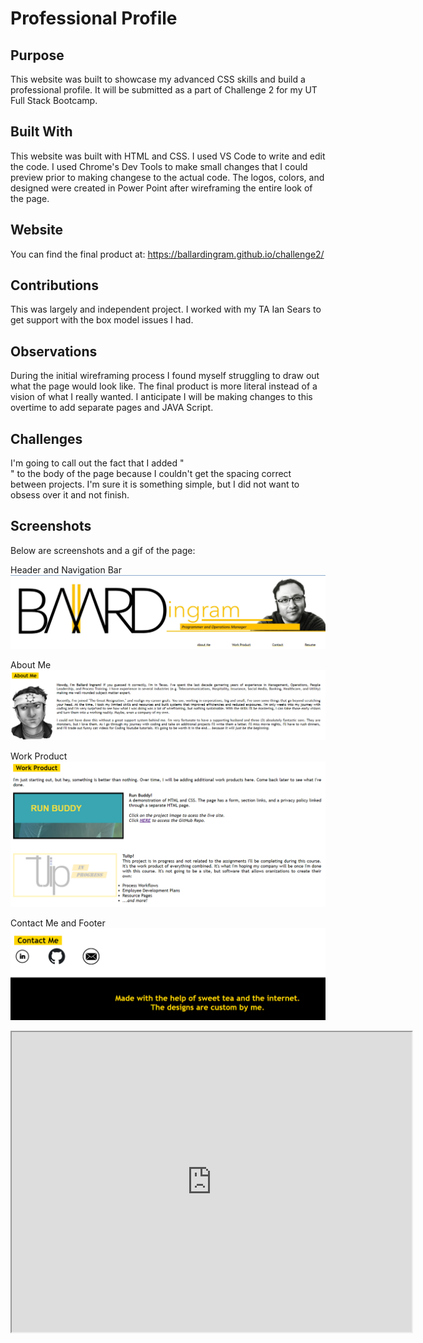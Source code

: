 # Professional Profile

## Purpose
This website was built to showcase my advanced CSS skills and build a professional profile. It will be submitted as a part of Challenge 2 for my UT Full Stack Bootcamp.

## Built With
This website was built with HTML and CSS. I used VS Code to write and edit the code. I used Chrome's Dev Tools to make small changes that I could preview prior to making changese to the actual code. The logos, colors, and designed were created in Power Point after wireframing the entire look of the page.

## Website
You can find the final product at:
https://ballardingram.github.io/challenge2/

## Contributions
This was largely and independent project. I worked with my TA Ian Sears to get support with the box model issues I had.

## Observations
During the initial wireframing process I found myself struggling to draw out what the page would look like. The final product is more literal instead of a vision of what I really wanted. I anticipate I will be making changes to this overtime to add separate pages and JAVA Script.

## Challenges
I'm going to call out the fact that I added "<br>" to the body of the page because I couldn't get the spacing correct between projects. I'm sure it is something simple, but I did not want to obsess over it and not finish.

## Screenshots
Below are screenshots and a gif of the page:

Header and Navigation Bar
<img src="https://github.com/ballardingram/challenge2/blob/main/assets/ReadMe/screenshot1.png"
raw=true
alt="Header and Navigation Bar"
style="margin-right:10px;"
/>

About Me
<img src="https://github.com/ballardingram/challenge2/blob/main/assets/ReadMe/screenshot2.png"
raw=true
alt="About Me"
style="margin-right:10px;"
/>

Work Product
<img src="https://github.com/ballardingram/challenge2/blob/main/assets/ReadMe/screenshot3.png"
raw=true
alt="Work Product"
style="margin-right:10px;"
/>

Contact Me and Footer
<img src="https://github.com/ballardingram/challenge2/blob/main/assets/ReadMe/screenshot4.png"
raw=true
alt="Contact Me and Footer"
style="margin-right:10px;"
/>

<iframe src="https://drive.google.com/file/d/1AayLeoaWo9SRN_b5d_3fxH9TCWDYdZli/preview" width="640" height="480"></iframe>